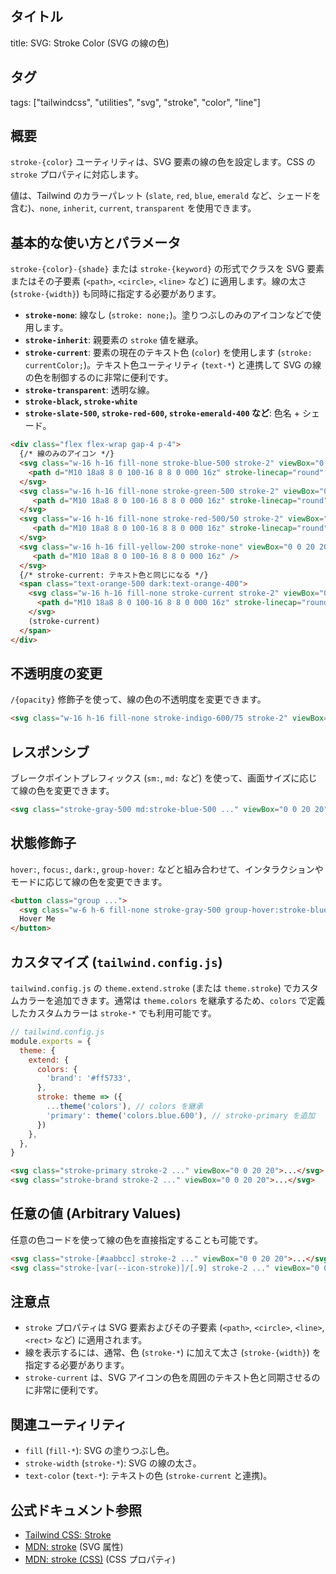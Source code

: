 ## タイトル
title: SVG: Stroke Color (SVG の線の色)

## タグ
tags: ["tailwindcss", "utilities", "svg", "stroke", "color", "line"]

## 概要
`stroke-{color}` ユーティリティは、SVG 要素の線の色を設定します。CSS の `stroke` プロパティに対応します。

値は、Tailwind のカラーパレット (`slate`, `red`, `blue`, `emerald` など、シェードを含む)、`none`, `inherit`, `current`, `transparent` を使用できます。

## 基本的な使い方とパラメータ

`stroke-{color}-{shade}` または `stroke-{keyword}` の形式でクラスを SVG 要素またはその子要素 (`<path>`, `<circle>`, `<line>` など) に適用します。線の太さ (`stroke-{width}`) も同時に指定する必要があります。

*   **`stroke-none`**: 線なし (`stroke: none;`)。塗りつぶしのみのアイコンなどで使用します。
*   **`stroke-inherit`**: 親要素の `stroke` 値を継承。
*   **`stroke-current`**: 要素の現在のテキスト色 (`color`) を使用します (`stroke: currentColor;`)。テキスト色ユーティリティ (`text-*`) と連携して SVG の線の色を制御するのに非常に便利です。
*   **`stroke-transparent`**: 透明な線。
*   **`stroke-black`, `stroke-white`**
*   **`stroke-slate-500`, `stroke-red-600`, `stroke-emerald-400` など**: 色名 + シェード。

```html
<div class="flex flex-wrap gap-4 p-4">
  {/* 線のみのアイコン */}
  <svg class="w-16 h-16 fill-none stroke-blue-500 stroke-2" viewBox="0 0 20 20">
    <path d="M10 18a8 8 0 100-16 8 8 0 000 16z" stroke-linecap="round" stroke-linejoin="round"/>
  </svg>
  <svg class="w-16 h-16 fill-none stroke-green-500 stroke-2" viewBox="0 0 20 20">
     <path d="M10 18a8 8 0 100-16 8 8 0 000 16z" stroke-linecap="round" stroke-linejoin="round"/>
  </svg>
  <svg class="w-16 h-16 fill-none stroke-red-500/50 stroke-2" viewBox="0 0 20 20"> {/* Opacity */}
     <path d="M10 18a8 8 0 100-16 8 8 0 000 16z" stroke-linecap="round" stroke-linejoin="round"/>
  </svg>
  <svg class="w-16 h-16 fill-yellow-200 stroke-none" viewBox="0 0 20 20"> {/* Stroke none, Fillあり */}
     <path d="M10 18a8 8 0 100-16 8 8 0 000 16z" />
  </svg>
  {/* stroke-current: テキスト色と同じになる */}
  <span class="text-orange-500 dark:text-orange-400">
    <svg class="w-16 h-16 fill-none stroke-current stroke-2" viewBox="0 0 20 20">
      <path d="M10 18a8 8 0 100-16 8 8 0 000 16z" stroke-linecap="round" stroke-linejoin="round"/>
    </svg>
    (stroke-current)
  </span>
</div>
```

## 不透明度の変更

`/{opacity}` 修飾子を使って、線の色の不透明度を変更できます。

```html
<svg class="w-16 h-16 fill-none stroke-indigo-600/75 stroke-2" viewBox="0 0 20 20">...</svg>
```

## レスポンシブ

ブレークポイントプレフィックス (`sm:`, `md:` など) を使って、画面サイズに応じて線の色を変更できます。

```html
<svg class="stroke-gray-500 md:stroke-blue-500 ..." viewBox="0 0 20 20">...</svg>
```

## 状態修飾子

`hover:`, `focus:`, `dark:`, `group-hover:` などと組み合わせて、インタラクションやモードに応じて線の色を変更できます。

```html
<button class="group ...">
  <svg class="w-6 h-6 fill-none stroke-gray-500 group-hover:stroke-blue-500 dark:stroke-gray-400 dark:group-hover:stroke-blue-400 stroke-2" viewBox="0 0 20 20">...</svg>
  Hover Me
</button>
```

## カスタマイズ (`tailwind.config.js`)

`tailwind.config.js` の `theme.extend.stroke` (または `theme.stroke`) でカスタムカラーを追加できます。通常は `theme.colors` を継承するため、`colors` で定義したカスタムカラーは `stroke-*` でも利用可能です。

```javascript
// tailwind.config.js
module.exports = {
  theme: {
    extend: {
      colors: {
        'brand': '#ff5733',
      },
      stroke: theme => ({
        ...theme('colors'), // colors を継承
        'primary': theme('colors.blue.600'), // stroke-primary を追加
      })
    },
  },
}
```

```html
<svg class="stroke-primary stroke-2 ..." viewBox="0 0 20 20">...</svg>
<svg class="stroke-brand stroke-2 ..." viewBox="0 0 20 20">...</svg>
```

## 任意の値 (Arbitrary Values)

任意の色コードを使って線の色を直接指定することも可能です。

```html
<svg class="stroke-[#aabbcc] stroke-2 ..." viewBox="0 0 20 20">...</svg>
<svg class="stroke-[var(--icon-stroke)]/[.9] stroke-2 ..." viewBox="0 0 20 20">...</svg> {/* CSS 変数と不透明度 */}
```

## 注意点

*   `stroke` プロパティは SVG 要素およびその子要素 (`<path>`, `<circle>`, `<line>`, `<rect>` など) に適用されます。
*   線を表示するには、通常、色 (`stroke-*`) に加えて太さ (`stroke-{width}`) を指定する必要があります。
*   `stroke-current` は、SVG アイコンの色を周囲のテキスト色と同期させるのに非常に便利です。

## 関連ユーティリティ

*   `fill` (`fill-*`): SVG の塗りつぶし色。
*   `stroke-width` (`stroke-*`): SVG の線の太さ。
*   `text-color` (`text-*`): テキストの色 (`stroke-current` と連携)。

## 公式ドキュメント参照
*   [Tailwind CSS: Stroke](https://tailwindcss.com/docs/stroke)
*   [MDN: stroke](https://developer.mozilla.org/en-US/docs/Web/SVG/Attribute/stroke) (SVG 属性)
*   [MDN: stroke (CSS)](https://developer.mozilla.org/en-US/docs/Web/CSS/stroke) (CSS プロパティ)